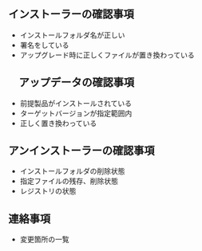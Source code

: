 ## インストーラーの確認事項
- インストールフォルダ名が正しい
- 署名をしている
- アップグレード時に正しくファイルが置き換わっている
 
## 　アップデータの確認事項
 - 前提製品がインストールされている
 - ターゲットバージョンが指定範囲内
 -  正しく置き換わっている

##  アンインストーラーの確認事項
- インストールフォルダの削除状態
- 指定ファイルの残存、削除状態
- レジストリの状態

## 連絡事項
 - 変更箇所の一覧
